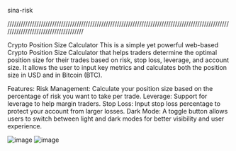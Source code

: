 sina-risk

/////////////////////////////////////////////////////////////////////////////////////////////////////////////////////////////////////

Crypto Position Size Calculator
This is a simple yet powerful web-based Crypto Position Size Calculator that helps traders determine the optimal position size for their trades based on risk, stop loss, leverage, and account size. It allows the user to input key metrics and calculates both the position size in USD and in Bitcoin (BTC).

Features:
Risk Management: Calculate your position size based on the percentage of risk you want to take per trade.
Leverage: Support for leverage to help margin traders.
Stop Loss: Input stop loss percentage to protect your account from larger losses.
Dark Mode: A toggle button allows users to switch between light and dark modes for better visibility and user experience.



 ![image](https://github.com/user-attachments/assets/a1de820b-6da4-4676-a38e-b70f23ffe828)  ![image](https://github.com/user-attachments/assets/7b187114-6743-4435-b03e-07b0a195a528)


